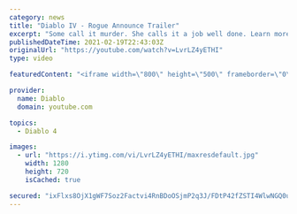 ```yaml
---
category: news
title: "Diablo IV - Rogue Announce Trailer"
excerpt: "Some call it murder. She calls it a job well done. Learn more at Diablo4.com The Rogue is the newest addition to the Diablo IV campfire, combining range and ..."
publishedDateTime: 2021-02-19T22:43:03Z
originalUrl: "https://youtube.com/watch?v=LvrLZ4yETHI"
type: video

featuredContent: "<iframe width=\"800\" height=\"500\" frameborder=\"0\" src=\"https://www.youtube.com/embed/LvrLZ4yETHI\" allow=\"accelerometer; autoplay; encrypted-media; gyroscope; picture-in-picture\" allowfullscreen></iframe>"

provider:
  name: Diablo
  domain: youtube.com

topics:
  - Diablo 4

images:
  - url: "https://i.ytimg.com/vi/LvrLZ4yETHI/maxresdefault.jpg"
    width: 1280
    height: 720
    isCached: true

secured: "ixFlxs8OjX1gWF7Soz2Factvi4RnBDoOSjmP2q3J/FDtP42fZSTI4WlwNGQ0unyqYqpow43Ff/1m6rYCnglCvixUjPRsPnr7u0xBX33fgGZOCBPpi0sYCaCxXjgLCRbTiJmSbQZoen8vir9oeDQpGtNRIGktYe16SquysES62Bvs2y6TpfUbrd9Q/XlN9B77utKgYGZFXAqeNj5LWrZfRxm1VscAbgXLjxcUNp4tkzrt+q3p6fNAn4s06GlydLwd2ZBvED98f443MdYPF82n1g7OBjZiNno0aZBNUKz44Jc8Uikl2j6trAMeN76UwsHTeT0Y+Rg5WboY2fvreHsmIgYh3WShn3y6nbFJw/3XgCdq/pOaOTbDzQuXy0bvGKoh/TO6KNNVJXE4c8h65dhPyGP3XxgXfWdQMC4NB+Ii0JNEXkn5Ptlz0AaXQKxVvyd8;JlqLIH7mxDzo0cdTm5n6Zw=="
---
```


